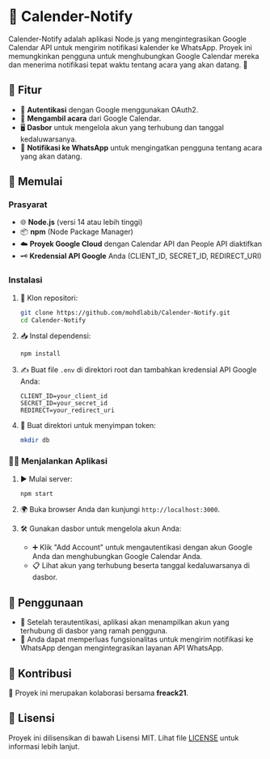 # 📅 Calender-Notify

Calender-Notify adalah aplikasi Node.js yang mengintegrasikan Google Calendar API untuk mengirim notifikasi kalender ke WhatsApp. Proyek ini memungkinkan pengguna untuk menghubungkan Google Calendar mereka dan menerima notifikasi tepat waktu tentang acara yang akan datang. 🎉

## 🚀 Fitur

- 🔑 **Autentikasi** dengan Google menggunakan OAuth2.
- 📆 **Mengambil acara** dari Google Calendar.
- 🖥️ **Dasbor** untuk mengelola akun yang terhubung dan tanggal kedaluwarsanya.
- 📲 **Notifikasi ke WhatsApp** untuk mengingatkan pengguna tentang acara yang akan datang.

## 🏁 Memulai

### Prasyarat

- 🌐 **Node.js** (versi 14 atau lebih tinggi)
- 📦 **npm** (Node Package Manager)
- ☁️ **Proyek Google Cloud** dengan Calendar API dan People API diaktifkan
- 🗝️ **Kredensial API Google** Anda (CLIENT_ID, SECRET_ID, REDIRECT_URI)

### Instalasi

1. 🔄 Klon repositori:

   ```bash
   git clone https://github.com/mohdlabib/Calender-Notify.git
   cd Calender-Notify
   ```

2. 📥 Instal dependensi:

   ```bash
   npm install
   ```

3. ✍️ Buat file `.env` di direktori root dan tambahkan kredensial API Google Anda:

   ```env
   CLIENT_ID=your_client_id
   SECRET_ID=your_secret_id
   REDIRECT=your_redirect_uri
   ```

4. 📂 Buat direktori untuk menyimpan token:

   ```bash
   mkdir db
   ```

### 🏃‍♂️ Menjalankan Aplikasi

1. ▶️ Mulai server:

   ```bash
   npm start
   ```

2. 🌍 Buka browser Anda dan kunjungi `http://localhost:3000`.

3. 🛠️ Gunakan dasbor untuk mengelola akun Anda:
   - ➕ Klik "Add Account" untuk mengautentikasi dengan akun Google Anda dan menghubungkan Google Calendar Anda.
   - 📋 Lihat akun yang terhubung beserta tanggal kedaluwarsanya di dasbor.

## 📩 Penggunaan

- 📧 Setelah terautentikasi, aplikasi akan menampilkan akun yang terhubung di dasbor yang ramah pengguna.
- 📲 Anda dapat memperluas fungsionalitas untuk mengirim notifikasi ke WhatsApp dengan mengintegrasikan layanan API WhatsApp.

## 🤝 Kontribusi

🙌 Proyek ini merupakan kolaborasi bersama **freack21**. 

## 📜 Lisensi

Proyek ini dilisensikan di bawah Lisensi MIT. Lihat file [LICENSE](LICENSE) untuk informasi lebih lanjut.
